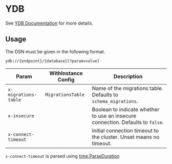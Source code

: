 # YDB

See [YDB Documentation](https://ydb.tech/docs/en/) for more details.

## Usage

The DSN must be given in the following format.

`ydb://{endpoint}/{database}[?param=value]`

| Param | WithInstance Config | Description |
| ----- | ------------------- | ----------- |
| `x-migrations-table` | `MigrationsTable` | Name of the migrations table. Defaults to `schema_migrations`. |
| `x-insecure` | | Boolean to indicate whether to use an insecure connection. Defaults to `false`. |
| `x-connect-timeout` | | Initial connection timeout to the cluster. Unset means no timeout. |

`x-connect-timeout` is parsed using [time.ParseDuration](https://pkg.go.dev/time#ParseDuration)
